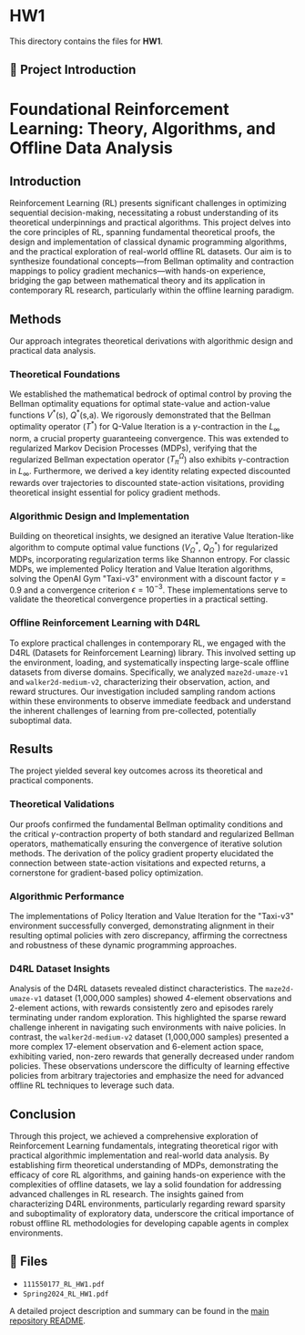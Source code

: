 # HW1

This directory contains the files for **HW1**.

## 📄 Project Introduction

# Foundational Reinforcement Learning: Theory, Algorithms, and Offline Data Analysis

## Introduction
Reinforcement Learning (RL) presents significant challenges in optimizing sequential decision-making, necessitating a robust understanding of its theoretical underpinnings and practical algorithms. This project delves into the core principles of RL, spanning fundamental theoretical proofs, the design and implementation of classical dynamic programming algorithms, and the practical exploration of real-world offline RL datasets. Our aim is to synthesize foundational concepts—from Bellman optimality and contraction mappings to policy gradient mechanics—with hands-on experience, bridging the gap between mathematical theory and its application in contemporary RL research, particularly within the offline learning paradigm.

## Methods
Our approach integrates theoretical derivations with algorithmic design and practical data analysis.

### Theoretical Foundations
We established the mathematical bedrock of optimal control by proving the Bellman optimality equations for optimal state-value and action-value functions $V^*$(s), $Q^*$(s,a). We rigorously demonstrated that the Bellman optimality operator ($T^*$) for Q-Value Iteration is a $\gamma$-contraction in the $L_\infty$ norm, a crucial property guaranteeing convergence. This was extended to regularized Markov Decision Processes (MDPs), verifying that the regularized Bellman expectation operator ($T_\pi^\Omega$) also exhibits $\gamma$-contraction in $L_\infty$. Furthermore, we derived a key identity relating expected discounted rewards over trajectories to discounted state-action visitations, providing theoretical insight essential for policy gradient methods.

### Algorithmic Design and Implementation
Building on theoretical insights, we designed an iterative Value Iteration-like algorithm to compute optimal value functions ($V_\Omega^*$, $Q_\Omega^*$) for regularized MDPs, incorporating regularization terms like Shannon entropy. For classic MDPs, we implemented Policy Iteration and Value Iteration algorithms, solving the OpenAI Gym "Taxi-v3" environment with a discount factor $\gamma=0.9$ and a convergence criterion $\epsilon=10^{-3}$. These implementations serve to validate the theoretical convergence properties in a practical setting.

### Offline Reinforcement Learning with D4RL
To explore practical challenges in contemporary RL, we engaged with the D4RL (Datasets for Reinforcement Learning) library. This involved setting up the environment, loading, and systematically inspecting large-scale offline datasets from diverse domains. Specifically, we analyzed `maze2d-umaze-v1` and `walker2d-medium-v2`, characterizing their observation, action, and reward structures. Our investigation included sampling random actions within these environments to observe immediate feedback and understand the inherent challenges of learning from pre-collected, potentially suboptimal data.

## Results
The project yielded several key outcomes across its theoretical and practical components.

### Theoretical Validations
Our proofs confirmed the fundamental Bellman optimality conditions and the critical $\gamma$-contraction property of both standard and regularized Bellman operators, mathematically ensuring the convergence of iterative solution methods. The derivation of the policy gradient property elucidated the connection between state-action visitations and expected returns, a cornerstone for gradient-based policy optimization.

### Algorithmic Performance
The implementations of Policy Iteration and Value Iteration for the "Taxi-v3" environment successfully converged, demonstrating alignment in their resulting optimal policies with zero discrepancy, affirming the correctness and robustness of these dynamic programming approaches.

### D4RL Dataset Insights
Analysis of the D4RL datasets revealed distinct characteristics. The `maze2d-umaze-v1` dataset (1,000,000 samples) showed 4-element observations and 2-element actions, with rewards consistently zero and episodes rarely terminating under random exploration. This highlighted the sparse reward challenge inherent in navigating such environments with naive policies. In contrast, the `walker2d-medium-v2` dataset (1,000,000 samples) presented a more complex 17-element observation and 6-element action space, exhibiting varied, non-zero rewards that generally decreased under random policies. These observations underscore the difficulty of learning effective policies from arbitrary trajectories and emphasize the need for advanced offline RL techniques to leverage such data.

## Conclusion
Through this project, we achieved a comprehensive exploration of Reinforcement Learning fundamentals, integrating theoretical rigor with practical algorithmic implementation and real-world data analysis. By establishing firm theoretical understanding of MDPs, demonstrating the efficacy of core RL algorithms, and gaining hands-on experience with the complexities of offline datasets, we lay a solid foundation for addressing advanced challenges in RL research. The insights gained from characterizing D4RL environments, particularly regarding reward sparsity and suboptimality of exploratory data, underscore the critical importance of robust offline RL methodologies for developing capable agents in complex environments.

## 📂 Files

- `111550177_RL_HW1.pdf`
- `Spring2024_RL_HW1.pdf`

A detailed project description and summary can be found in the [main repository README](../README.md).

